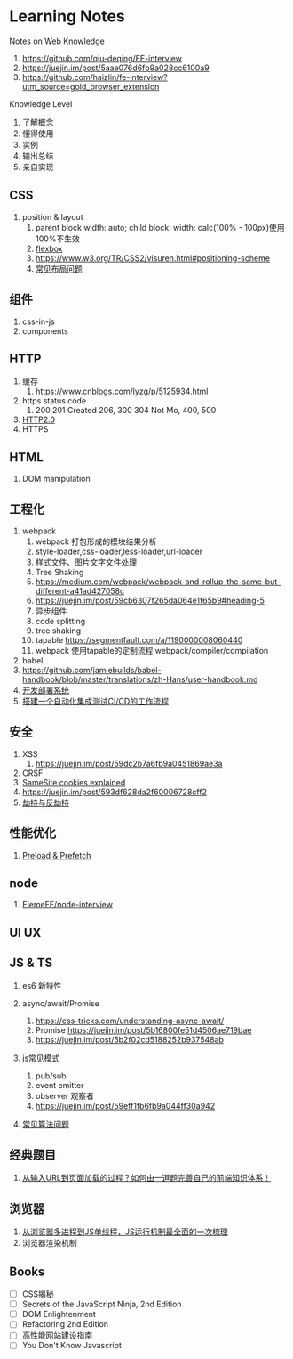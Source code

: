 # Learning Notes

Notes on Web Knowledge

1. https://github.com/qiu-deqing/FE-interview
1. https://juejin.im/post/5aae076d6fb9a028cc6100a9
1. https://github.com/haizlin/fe-interview?utm_source=gold_browser_extension

Knowledge Level

1. 了解概念
2. 懂得使用
3. 实例
4. 输出总结
5. 亲自实现

## CSS

1. position & layout
    1. parent block width: auto; child block: width: calc(100% - 100px)使用100%不生效
    1. [flexbox](https://css-tricks.com/snippets/css/a-guide-to-flexbox/)
    1. https://www.w3.org/TR/CSS2/visuren.html#positioning-scheme
    1. [常见布局问题](https://juejin.im/post/5aa252ac518825558001d5de)

## 组件

1. css-in-js
1. components

## HTTP

1. 缓存
    1. https://www.cnblogs.com/lyzg/p/5125934.html
1. https status code
    1. 200 201 Created 206, 300 304 Not Mo, 400, 500
1. [HTTP2.0](https://www.cnblogs.com/yingsmirk/p/5248506.html)
2. HTTPS

## HTML

1. DOM manipulation

## 工程化

1. webpack
    1. webpack 打包形成的模块结果分析
    1. style-loader,css-loader,less-loader,url-loader
    1. 样式文件、图片文字文件处理
    1. Tree Shaking
    1. https://medium.com/webpack/webpack-and-rollup-the-same-but-different-a41ad427058c
    1. https://juejin.im/post/59cb6307f265da064e1f65b9#heading-5
    1. 异步组件
    1. code splitting
    1. tree shaking
    1. tapable https://segmentfault.com/a/1190000008060440
    1. webpack 使用tapable的定制流程 webpack/compiler/compilation
2. babel
  1. https://github.com/jamiebuilds/babel-handbook/blob/master/translations/zh-Hans/user-handbook.md
3. [开发部署系统](https://www.zhihu.com/question/20790576)
4. [搭建一个自动化集成测试CI/CD的工作流程](https://juejin.im/post/5ad1980e6fb9a028c42ea1be)

## 安全

1. XSS
    1. https://juejin.im/post/59dc2b7a6fb9a0451869ae3a
1. CRSF
1. [SameSite cookies explained](https://web.dev/samesite-cookies-explained/)
1. https://juejin.im/post/593df628da2f60006728cff2
1. [劫持与反劫持](https://juejin.im/post/593df628da2f60006728cff2)

## 性能优化

1. [Preload & Prefetch](https://medium.com/reloading/preload-prefetch-and-priorities-in-chrome-776165961bbf)

## node

1. [ElemeFE/node-interview](https://github.com/ElemeFE/node-interview/tree/master/sections/zh-cn)

## UI UX

## JS & TS

1. es6 新特性
1. async/await/Promise
    1. https://css-tricks.com/understanding-async-await/
    1. Promise https://juejin.im/post/5b16800fe51d4506ae719bae
    1. https://juejin.im/post/5b2f02cd5188252b937548ab

1. [js常见模式](https://www.cnblogs.com/tugenhua0707/p/5198407.html)
    1. pub/sub
    2. event emitter
    3. observer 观察者
    1. https://juejin.im/post/59eff1fb6fb9a044ff30a942

1. [常见算法问题](https://juejin.im/post/5958bac35188250d892f5c91#heading-27)

## 经典题目

1. [从输入URL到页面加载的过程？如何由一道题完善自己的前端知识体系！](https://zhuanlan.zhihu.com/p/34453198?group_id=957277540147056640)

## 浏览器

1. [从浏览器多进程到JS单线程，JS运行机制最全面的一次梳理](https://juejin.im/post/5a6547d0f265da3e283a1df7)
1. 浏览器渲染机制

## Books

- [ ] CSS揭秘
- [ ] Secrets of the JavaScript Ninja, 2nd Edition
- [ ] DOM Enlightenment
- [ ] Refactoring 2nd Edition
- [ ] 高性能网站建设指南
- [ ] You Don't Know Javascript
